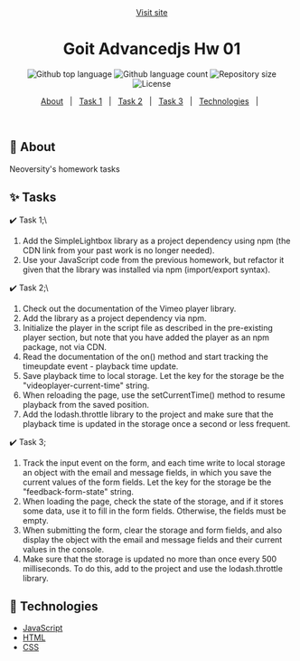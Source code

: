 <div align="center" id="top"> 
 
  &#xa0;

<a href="https://korbetmaryna.github.io/goit-advancedjs-hw-01/">Visit site</a>

</div>

<h1 align="center">Goit Advancedjs Hw 01</h1>

<p align="center">
  <img alt="Github top language" src="https://img.shields.io/github/languages/top/KorbetMaryna/goit-advancedjs-hw-01?color=56BEB8">

  <img alt="Github language count" src="https://img.shields.io/github/languages/count/KorbetMaryna/goit-advancedjs-hw-01?color=56BEB8">

  <img alt="Repository size" src="https://img.shields.io/github/repo-size/KorbetMaryna/goit-advancedjs-hw-01?color=56BEB8">

  <img alt="License" src="https://img.shields.io/github/license/KorbetMaryna/goit-advancedjs-hw-01?color=56BEB8">

</p>

<p align="center">
  <a href="#dart-about">About</a> &#xa0; | &#xa0; 
  <a href="#sparkles-features">Task 1</a> &#xa0; | &#xa0;
  <a href="#sparkles-features">Task 2</a> &#xa0; | &#xa0;
  <a href="#sparkles-features">Task 3</a> &#xa0; | &#xa0;
  <a href="#rocket-technologies">Technologies</a> &#xa0; | &#xa0;
</p>

<br>

## :dart: About

Neoversity's homework tasks

## :sparkles: Tasks

:heavy_check_mark: Task 1;\

1. Add the SimpleLightbox library as a project dependency using npm (the CDN
   link from your past work is no longer needed).
2. Use your JavaScript code from the previous homework, but refactor it given
   that the library was installed via npm (import/export syntax).

:heavy_check_mark: Task 2;\

1. Check out the documentation of the Vimeo player library.
2. Add the library as a project dependency via npm.
3. Initialize the player in the script file as described in the pre-existing
   player section, but note that you have added the player as an npm package,
   not via CDN.
4. Read the documentation of the on() method and start tracking the timeupdate
   event - playback time update.
5. Save playback time to local storage. Let the key for the storage be the
   "videoplayer-current-time" string.
6. When reloading the page, use the setCurrentTime() method to resume playback
   from the saved position.
7. Add the lodash.throttle library to the project and make sure that the
   playback time is updated in the storage once a second or less frequent.

:heavy_check_mark: Task 3;

1. Track the input event on the form, and each time write to local storage an
   object with the email and message fields, in which you save the current
   values of the form fields. Let the key for the storage be the
   "feedback-form-state" string.
2. When loading the page, check the state of the storage, and if it stores some
   data, use it to fill in the form fields. Otherwise, the fields must be empty.
3. When submitting the form, clear the storage and form fields, and also display
   the object with the email and message fields and their current values in the
   console.
4. Make sure that the storage is updated no more than once every 500
   milliseconds. To do this, add to the project and use the lodash.throttle
   library.

## :rocket: Technologies

- [JavaScript](https://www.w3schools.com/js/)
- [HTML](https://www.w3schools.com/html/)
- [CSS](https://www.w3schools.com/css/)
